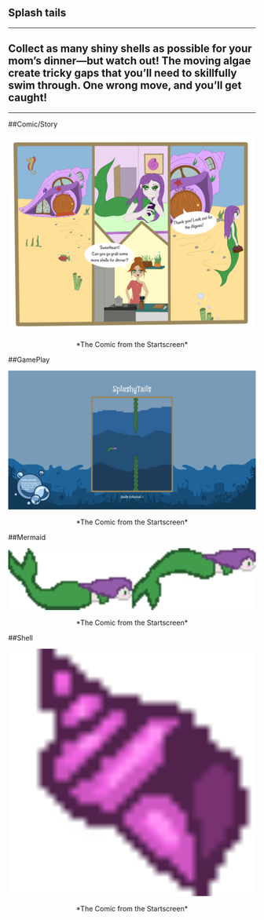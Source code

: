 Splash tails
---
---
Collect as many shiny shells as possible for your mom’s dinner—but watch out! The moving algae create tricky gaps that you’ll need to skillfully swim through. One wrong move, and you’ll get caught!
---
---
##Comic/Story
<div style="text-align: center;">
  <img src="ComicStartscreen.png" alt="Gameplay Screenshot" width="600">
  <p>*The Comic from the Startscreen*</p>
</div>

##GamePlay
<div style="text-align: center;">
  <img src="Toth_Laetitia_02.png" alt="Gameplay Screenshot" width="600">
  <p>*The Comic from the Startscreen*</p>
</div>

##Mermaid
<div style="text-align: center;">
  <img src="MermaidSprites.png" alt="Gameplay Screenshot" width="600">
  <p>*The Comic from the Startscreen*</p>
</div>

##Shell
<div style="text-align: center;">
  <img src="Shell.png" alt="Gameplay Screenshot" width="600">
  <p>*The Comic from the Startscreen*</p>
</div>
